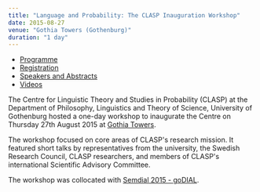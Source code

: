 ```yaml
---
title: "Language and Probability: The CLASP Inauguration Workshop"
date: 2015-08-27
venue: "Gothia Towers (Gothenburg)"
duration: "1 day"
---
```


* [Programme](./programme)
* [Registration](./registration)
* [Speakers and Abstracts](./speakers-and-abstracts)
* [Videos](./videos)

The Centre for Linguistic Theory and Studies in Probability (CLASP) at the Department of Philosophy, Linguistics and Theory of Science, University of Gothenburg hosted a one-day workshop to inaugurate the Centre on Thursday 27th August 2015 at [Gothia Towers](http://www.gothiatowers.com/).

The workshop focused on core areas of CLASP's research mission. It featured short talks by representatives from the university, the Swedish Research Council, CLASP researchers, and members of CLASP's international Scientific Advisory Committee.

The workshop was collocated with [Semdial 2015 - goDIAL](http://flov.gu.se/english/research/semdial-2015---godial).
